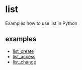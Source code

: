 # list
Examples how to use list in Python

## examples
+ [list_create](list_create.ipynb)
+ [list_access](list_access.ipynb)
+ [list_change](list_change.ipynb)
